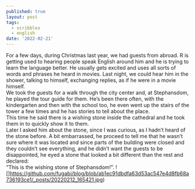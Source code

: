 ```yaml
---
published: true
layout: post
tags:
  - scribbles
  - english
date: '2022-02-21'
---
```

For a few days, during Christmas last year, we had guests from abroad. R is getting used to hearing people speak English around him and he is trying to learn the language better. He usually gets excited and uses all sorts of words and phrases he heard in movies. Last night, we could hear him in the shower, talking to himself, exchanging replies, as if he were in a movie himself.  
We took the guests for a walk through the city center and, at Stephansdom, he played the tour guide for them. He’s been there often, with the kindergarten and then with the school too, he even went up the stairs of the tower a few times and he has stories to tell about the place.  
This time he said there is a wishing stone inside the cathedral and he took them in to quickly show it to them.  
Later I asked him about the stone, since I was curious, as I hadn’t heard of the stone before. A bit embarrassed, he proceed to tell me that he wasn’t sure where it was located and since parts of the building were closed and they couldn’t see everything, and he didn’t want the guests to be disappointed, he eyed a stone that looked a bit different than the rest and declared:  
“This is the wishing stone of Stephansdom!”. 
![]https://github.com/fugabi/blog/blob/ab1ec91dbdfa63d53ac547e4d8fb68a736193ce1/_posts/20220212_165421.jpg)

